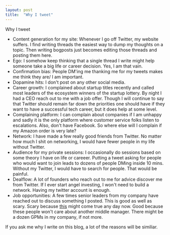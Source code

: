 ```yaml
---
layout: post
title:  "Why I tweet"
---
```


Why I tweet
- Content generation for my site: Whenever I go off Twitter, my website suffers. I find writing threads the easiest way to dump my thoughts on a topic. Then writing bogposts just becomes editing those threads and posting them here.
- Ego: I somehow keep thinking that a single thread I write might help someone take a big life or career decision. Yes, I am that vain.
- Confirmation bias: People DM'ing me thanking me for my tweets makes me think they are/ I am important.
- Dopamine hits: I don't post on any other social media.
- Career growth: I complained about startup titles recently and called most leaders of the ecosystem winners of the startup lottery. By night I had a CEO reach out to me with a job offer. Though I will continue to say that Twitter should remain far down the priorities one should have if they want to have a successful tech career, but it does help at some level.
- Complaining platform: I can complain about companies if I am unhappy and sadly it is the only platform where customer service folks listen to escalations. Also, don't have Facebook. So where else will I complain if my Amazon order is very late?
- Network: I have made a few really good friends from Twitter. No matter how much I shit on networking, I would have fewer people in my life without Twitter.
- Audience for my private sessions: I occasionally do sessions based on some theory I have on life or careeer. Putting a tweet asking for people who would want to join leads to dozens of people DMing inside 10 mins. Without my Twitter, I would have to search for people. That would be painful.
- Dealflow: A lot of founders who reach out to me for advice discover me from Twitter. If I ever start angel investing, I won't need to build a network. Having my twitter account is enough.
- Job opportunities: A few times senior leaders from my company have reached out to discuss something I posted. This is good as well as scary. Scary because [this](https://mobile.twitter.com/MohanadElshieky/status/1397642013982535686) might come true any day now. Good because these people won't care about another middle manager. There might be a dozen GPMs in my company, if not more.

If you ask me why I write on this blog, a lot of the reasons will be similiar.

